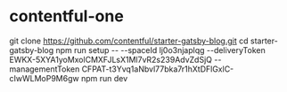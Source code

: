 # contentful-one
git clone https://github.com/contentful/starter-gatsby-blog.git
cd starter-gatsby-blog
npm run setup -- --spaceId lj0o3njaplqg --deliveryToken EWKX-5XYA1yoMxolCMXFJLsX1Ml7vR2s239AdvZdSjQ --managementToken CFPAT-t3Yvq1aNbvl77bka7r1hXtDFlGxlC-cIwWLMoP9M6gw
npm run dev
